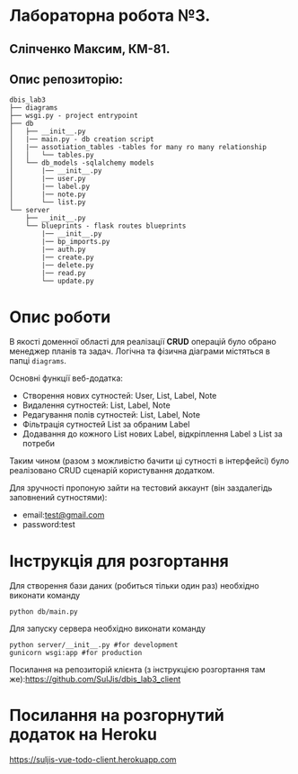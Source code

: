 # Лабораторна робота №3.
## Сліпченко Максим, КМ-81.
## Опис репозиторію:
```
dbis_lab3
├── diagrams
├── wsgi.py - project entrypoint
├── db
│   ├── __init__.py
│   |── main.py - db creation script
│   |── assotiation_tables -tables for many ro many relationship
│   │   └── tables.py 
│   └── db_models -sqlalchemy models
│       |── __init__.py
│       |── user.py
│       |── label.py
│       |── note.py
│       └── list.py
└── server
    ├── __init__.py
    └── blueprints - flask routes blueprints
        |── __init__.py
        |── bp_imports.py
        |── auth.py
        |── create.py
        |── delete.py
        |── read.py
        └── update.py
```
# Опис роботи
В якості доменної області для реалізації **CRUD** операцій було обрано менеджер планів та задач. Логічна та фізична діаграми містяться в папці ```diagrams```.

Основні функції веб-додатка:
* Створення нових сутностей: User, List, Label, Note
* Видалення сутностей: List, Label, Note
* Редагування полів сутностей: List, Label, Note
* Фільтрація сутностей List за обраним Label
* Додавання до кожного List нових Label, відкріплення Label з List за потреби

Таким чином (разом з можливістю бачити ці сутності в інтерфейсі) було реалізовано CRUD сценарій користування додатком.

Для зручності пропоную зайти на тестовий аккаунт (він заздалегідь заповнений сутностями):
* email:test@gmail.com
* password:test

# Інструкція для розгортання

Для створення бази даних (робиться тільки один раз) необхідно виконати команду
```
python db/main.py
```
Для запуску сервера необхідно виконати команду
```
python server/__init__.py #for development
gunicorn wsgi:app #for production
```
Посилання на репозиторій клієнта (з інструкцією розгортання там же):https://github.com/SulJis/dbis_lab3_client
# Посилання на розгорнутий додаток на Heroku
https://suljis-vue-todo-client.herokuapp.com
